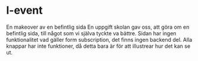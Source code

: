 # l-event
En makeover av en befintlig sida
En uppgift skolan gav oss, att göra om en befintlig sida, till något som vi själva tyckte va bättre.
Sidan har ingen funktionalitet vad gäller form subscription, det finns ingen backend del.
Alla knappar har inte funktioner, då detta bara är för att illustrear hur det kan se ut.
